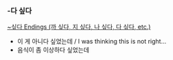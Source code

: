 ### -다 싶다
[~싶다 Endings (까 싶다, 지 싶다, 나 싶다, 다 싶다, etc.)](https://www.youtube.com/watch?v=yrjcW5JVUgc)
 * 이 게 아니다 싶었는데 / I was thinking this is not right...
 * 음식이 좀 이상하다 싶었는데